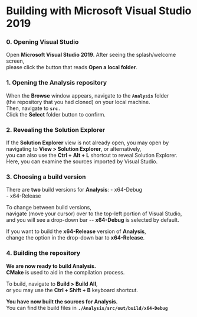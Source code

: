 <h1> Building with Microsoft Visual Studio 2019</h1>

<h3>0. Opening Visual Studio</h3>
Open <b>Microsoft Visual Studio 2019</b>. After seeing the splash/welcome screen,<br>
please click the button that reads <b>Open a local folder</b>.

<h3>1. Opening the Analysis repository</h3>
When the <b>Browse</b> window appears, navigate to the <code><b>Analysis</b></code> folder<br>
(the repository that you had cloned) on your local machine.<br>
Then, navigate to <code><b>src</b>.</code><br>
Click the <b>Select</b> folder button to confirm.<br>

<h3>2. Revealing the Solution Explorer</h3>
If the <b>Solution Explorer</b> view is not already open, you may open by<br>
navigating to <b>View > Solution Explorer</b>, or alternatively,<br>
you can also use the <b>Ctrl + Alt + L</b> shortcut to reveal Solution Explorer.<br>
Here, you can examine the sources imported by Visual Studio.<br>

<h3>3. Choosing a build version</h3>
There are <b>two</b> build versions for <b>Analysis</b>:
- x64-Debug<br>
- x64-Release<br>

To change between build versions,<br>
navigate (move your cursor) over to the top-left portion of Visual Studio,<br>
and you will see a drop-down bar -- <b>x64-Debug</b> is selected by default.

If you want to build the <b>x64-Release</b> version of <b>Analysis</b>,<br>
change the option in the drop-down bar to <b>x64-Release</b>.

<h3>4. Building the repository</h3>
<b>We are now ready to build Analysis.</b><br>
<b>CMake</b> is used to aid in the compilation process.<br>

To build, navigate to <b>Build > Build All</b>,<br>
or you may use the <b>Ctrl + Shift + B</b> keyboard shortcut.<br>

<b>You have now built the sources for Analysis.</b><br>
You can find the build files in <code><b>./Analysis/src/out/build/x64-Debug</b></code>